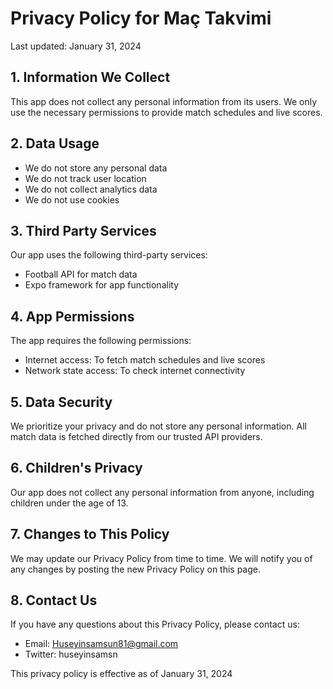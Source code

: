 # Privacy Policy for Maç Takvimi

Last updated: January 31, 2024

## 1. Information We Collect
This app does not collect any personal information from its users. We only use the necessary permissions to provide match schedules and live scores.

## 2. Data Usage
- We do not store any personal data
- We do not track user location
- We do not collect analytics data
- We do not use cookies

## 3. Third Party Services
Our app uses the following third-party services:
- Football API for match data
- Expo framework for app functionality

## 4. App Permissions
The app requires the following permissions:
- Internet access: To fetch match schedules and live scores
- Network state access: To check internet connectivity

## 5. Data Security
We prioritize your privacy and do not store any personal information. All match data is fetched directly from our trusted API providers.

## 6. Children's Privacy
Our app does not collect any personal information from anyone, including children under the age of 13.

## 7. Changes to This Policy
We may update our Privacy Policy from time to time. We will notify you of any changes by posting the new Privacy Policy on this page.

## 8. Contact Us
If you have any questions about this Privacy Policy, please contact us:
- Email: Huseyinsamsun81@gmail.com  
- Twitter: huseyinsamsn

This privacy policy is effective as of January 31, 2024
